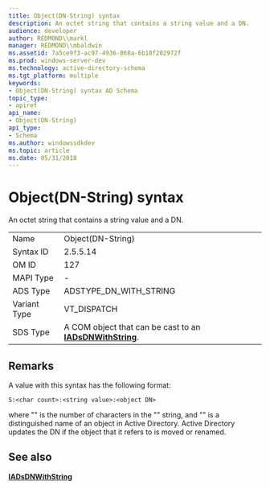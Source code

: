 ```yaml
---
title: Object(DN-String) syntax
description: An octet string that contains a string value and a DN.
audience: developer
author: REDMOND\\markl
manager: REDMOND\\mbaldwin
ms.assetid: 7a5ce9f3-ac97-4936-868a-6b18f202972f
ms.prod: windows-server-dev
ms.technology: active-directory-schema
ms.tgt_platform: multiple
keywords:
- Object(DN-String) syntax AD Schema
topic_type:
- apiref
api_name:
- Object(DN-String)
api_type:
- Schema
ms.author: windowssdkdev
ms.topic: article
ms.date: 05/31/2018
---
```


# Object(DN-String) syntax

An octet string that contains a string value and a DN.



|              |                                                                                    |
|--------------|------------------------------------------------------------------------------------|
| Name         | Object(DN-String)                                                                  |
| Syntax ID    | 2.5.5.14                                                                           |
| OM ID        | 127                                                                                |
| MAPI Type    | \-                                                                                 |
| ADS Type     | ADSTYPE\_DN\_WITH\_STRING                                                          |
| Variant Type | VT\_DISPATCH                                                                       |
| SDS Type     | A COM object that can be cast to an [**IADsDNWithString**](https://msdn.microsoft.com/library/aa705998). |



## Remarks

A value with this syntax has the following format:

``` syntax
S:<char count>:<string value>:<object DN>
```

where "<char count>" is the number of characters in the "<string value>" string, and "<object DN>" is a distinguished name of an object in Active Directory. Active Directory updates the DN if the object that it refers to is moved or renamed.

## See also

<dl> <dt>

[**IADsDNWithString**](https://msdn.microsoft.com/library/aa705998)
</dt> </dl>

 

 




